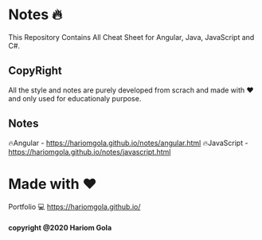 # Notes :fire:
This Repository Contains All Cheat Sheet for Angular, Java, JavaScript and C#.

## CopyRight
All the style and notes are purely developed from scrach and made with :heart: and only used for educationaly purpose.

## Notes
  :fire:Angular     -  https://hariomgola.github.io/notes/angular.html
  :fire:JavaScript  -  https://hariomgola.github.io/notes/javascript.html
  
  
# Made with :heart:
Portfolio :computer: https://hariomgola.github.io/

#### copyright @2020 Hariom Gola
